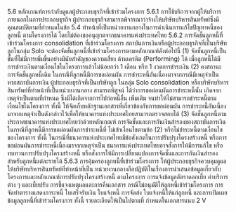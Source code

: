 5.6 หลักเกณฑ์การกำกับดูแลผู้ประกอบธุรกิจที่เข้าร่วมโครงการ
5.6.1 การใช้บริการจากผู้ให้บริการภายนอกในการประกอบธุรกิจ
ผู้ประกอบธุรกิจสามารถพิจารณาว่าจ้างให้บริษัทบริหารสินทรัพย์ซึ่งมี
คุณสมบัติตามที่กำหนดในข้อ 5.4 ทำหน้าที่เป็นหน่วยงานกลางในการดำเนินการแก้ไขปัญหาหนี้ของลูกหนี้
ตามโครงการได้ โดยไม่ต้องขออนุญาตจากธนาคารแห่งประเทศไทย
5.6.2 การจัดชั้นลูกหนี้ที่เข้าร่วมโครงการ
consolidation ที่เข้าร่วมโครงการ
สถาบันการเงินหรือผู้ประกอบธุรกิจที่เป็นบริษัทลูกในกลุ่ม Solo
จะต้องจัดชั้นลูกหนี้ที่เข้าร่วมโครงการตามหลักเกณฑ์ดังต่อไปนี้
(1) จัดชั้นลูกหนี้เป็นชั้นที่ไม่มีการเพิ่มขึ้นอย่างมีนัยสำคัญของความเสี่ยง
ด้านเครดิต (Performing) ได้ เมื่อลูกหนี้ได้มีการชำระเงินตามเงื่อนไขในโครงการแล้วไม่น้อยกว่า 1 เดือน
หรือ 1 งวดการชำระเงิน
(2) คงสถานะการจัดชั้นลูกหนี้เดิม ในกรณีที่ลูกหนี้มีการขอผ่อนผัน
การชำระหนี้อันเนื่องมาจากกรณีมีเหตุจำเป็น หากสถาบันการเงิน ผู้ประกอบธุรกิจที่เป็นบริษัทลูก
ในกลุ่ม Solo consolidation หรือบริษัทบริหารสินทรัพย์ที่ทำหน้าที่เป็นหน่วยงานกลาง สามารถพิสูจน์
ได้ว่าการขอผ่อนผันการชำระหนี้นั้น เกิดจากเหตุจำเป็นตามที่กำหนด ซึ่งมิได้เกิดจากการไปก่อหนี้อื่น
เพิ่มเติม จนทำให้ไม่สามารถชำระหนี้ตามเงื่อนไขในโครงการ
ทั้งนี้ ให้จัดเก็บหลักฐานเอกสารที่เกี่ยวข้องกับการขอผ่อนผัน
การชำระหนี้อันเนื่องมาจากเหตุจำเป็นดังกล่าวไว้เพื่อให้ธนาคารแห่งประเทศไทยสามารถตรวจสอบได้
(3) จัดชั้นลูกหนี้ตามประกาศธนาคารแห่งประเทศไทยว่าด้วยหลักเกณฑ์
การจัดชั้นและการกันเงินสำรองของสถาบันการเงิน ในกรณีที่ลูกหนี้มีการขอผ่อนผันการชำระหนี้ที่
ไม่เข้าเงื่อนไขตามข้อ (2) หรือไม่ชำระหนี้ตามเงื่อนไขของโครงการ
ทั้งนี้ ในกรณีที่ธนาคารแห่งประเทศไทยมีข้อสังเกตในการปรับปรุงโครงสร้างหนี้
หรือการขอผ่อนผันการชำระหนี้เนื่องมาจากเหตุจำเป็น ธนาคารแห่งประเทศไทยอาจสั่งการให้มีการแก้ไข
หรือทบทวนการปรับปรุงโครงสร้างหนี้ หรือสั่งการให้มีการเปลี่ยนแปลงการจัดชั้นและการกันเงินสำรอง
สำหรับลูกหนี้แต่ละรายได้
5.6.3 การคุ้มครองลูกหนี้ที่เข้าร่วมโครงการ
ให้ผู้ประกอบธุรกิจควบคุมดูแลให้บริษัทบริหารสินทรัพย์ที่ทำหน้าที่เป็น
หน่วยงานกลางถือปฏิบัติในเรื่องการนำเสนอข้อมูลเกี่ยวกับโครงการและหลักเกณฑ์การปรับปรุงโครงสร้างหนี้
ตามโครงการ การแจ้งข้อมูลอัตราดอกเบี้ย ค่าบริการต่าง ๆ และเบี้ยปรับ การชี้แจงเหตุผลและการคืนเอกสาร
กรณีไม่อนุมัติให้ลูกหนี้เข้าร่วมโครงการ การจัดทำตารางแสดงภาระหนี้ ใบเสร็จรับเงิน ใบแจ้งหนี้ การจัดส่ง
ใบแจ้งหนี้ให้แก่ลูกหนี้ และการเปิดเผยข้อมูลลูกหนี้ที่เข้าร่วมโครงการ ทั้งนี้ รายละเอียดให้เป็นไปตามที่
กำหนดในเอกสารแนบ 2
V
